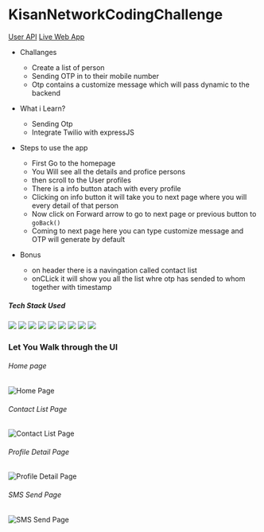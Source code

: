 # KisanNetworkCodingChallenge

[User API](https://contact-app-kisan.herokuapp.com/)
[Live Web App](https://contact-app-kisan.herokuapp.com/)

* Challanges
  * Create a list of person
  * Sending OTP in to their mobile number
  * Otp contains a customize message which will pass dynamic to the backend

* What i Learn?
   * Sending Otp
   * Integrate Twilio with expressJS

* Steps to use the app
  * First Go to the homepage
  * You Will see all the details and profice persons
  * then scroll to the User profiles 
  * There is a info button atach with every profile
  * Clicking on info button it will take you to next page where you will every detail of that person
  * Now click on Forward arrow to go to next page or previous button to `goBack()`
  * Coming to next page here you can type customize message and OTP will generate by default 

* Bonus
  * on header there is a navingation called contact list 
  * onCLick it will show you all the list whre otp has sended to whom together with timestamp

##### Tech Stack Used
<img src = "https://img.shields.io/badge/-HTML5-E34F26?style=flat&logo=html5&logoColor=white"> <img src = "https://img.shields.io/badge/-CSS3-1572B6?style=flat&logo=css3&logoColor=white"> <img src="https://img.shields.io/badge/-JavaScript-eed718?style=flat&logo=javascript&logoColor=ffffff"> <img src="https://img.shields.io/badge/-React-000000?style=flat&logo=react&logoColor=00c8ff">   <img src="https://img.shields.io/badge/-Node.js-3C873A?style=flat&logo=Node.js&logoColor=white">   <img src="http://img.shields.io/badge/-Git-F1502F?style=flat&logo=git&logoColor=FFFFFF">   <img src="http://img.shields.io/badge/-Github-000000?style=flat&logo=github&logoColor=FFFFFF"> <img src = "https://img.shields.io/badge/-Firebase-E34F26?style=flat&logo=firebase&logoColor=white"> <img src = "https://img.shields.io/badge/-mongoDb-E34F26?style=flat&logo=mongodb&logoColor=white">
  
  
### Let You Walk through the UI 
###### Home page
![Home Page](https://github.com/amananku26/contact-app/blob/main/assests/img1.jpg)
###### Contact List Page
![Contact List Page](https://github.com/amananku26/contact-app/blob/main/assests/img2.jpg)
###### Profile Detail Page
![Profile Detail Page](https://github.com/amananku26/contact-app/blob/main/assests/img3.jpg)
###### SMS Send Page
![SMS Send Page](https://github.com/amananku26/contact-app/blob/main/assests/img4.jpg)
